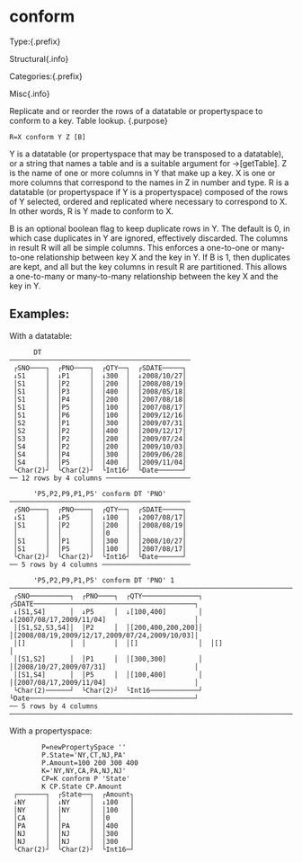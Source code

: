 # conform

Type:{.prefix}

Structural{.info}

Categories:{.prefix}

Misc{.info}

Replicate and or reorder the rows of a datatable or propertyspace to
conform to a key. Table lookup. {.purpose}

~~~
R=X conform Y Z [B]
~~~

Y is a datatable (or propertyspace that may be transposed to a datatable),
or a string that names a table and is a suitable argument for →[getTable].
Z is the name of one or more columns in Y that make up a key.
X is one or more columns that correspond to the names in Z in number and type.
R is a datatable (or propertyspace if Y is a propertyspace) composed of the rows
of Y selected, ordered and replicated where necessary to correspond to X.
In other words, R is Y made to conform to X.

B is an optional boolean flag to keep duplicate rows in Y.
The default is 0, in which case duplicates in Y are ignored, effectively discarded.
The columns in result R will all be simple columns. This enforces a one-to-one or many-to-one relationship
between key X and the key in Y. If B is 1, then duplicates are kept, and all but the key columns
in result R are partitioned. This allows a one-to-many or many-to-many relationship
between the key X and the key in Y.

## Examples:

With a datatable:

~~~
      DT
─────────────────────────────────────────────
 ┌SNO────┐  ┌PNO────┐  ┌QTY──┐  ┌SDATE─────┐
 ↓S1     │  ↓P1     │  ↓300  │  ↓2008/10/27│
 │S1     │  │P2     │  │200  │  │2008/08/19│
 │S1     │  │P3     │  │400  │  │2008/05/18│
 │S1     │  │P4     │  │200  │  │2007/08/18│
 │S1     │  │P5     │  │100  │  │2007/08/17│
 │S1     │  │P6     │  │100  │  │2009/12/16│
 │S2     │  │P1     │  │300  │  │2009/07/31│
 │S2     │  │P2     │  │400  │  │2009/12/17│
 │S3     │  │P2     │  │200  │  │2009/07/24│
 │S4     │  │P2     │  │200  │  │2009/10/03│
 │S4     │  │P4     │  │300  │  │2009/06/28│
 │S4     │  │P5     │  │400  │  │2009/11/04│
 └Char(2)┘  └Char(2)┘  └Int16┘  └Date──────┘
── 12 rows by 4 columns ─────────────────────

      'P5,P2,P9,P1,P5' conform DT 'PNO'
─────────────────────────────────────────────
 ┌SNO────┐  ┌PNO────┐  ┌QTY──┐  ┌SDATE─────┐
 ↓S1     │  ↓P5     │  ↓100  │  ↓2007/08/17│
 │S1     │  │P2     │  │200  │  │2008/08/19│
 │       │  │       │  │0    │  │          │
 │S1     │  │P1     │  │300  │  │2008/10/27│
 │S1     │  │P5     │  │100  │  │2007/08/17│
 └Char(2)┘  └Char(2)┘  └Int16┘  └Date──────┘
── 5 rows by 4 columns ──────────────────────

      'P5,P2,P9,P1,P5' conform DT 'PNO' 1
──────────────────────────────────────────────────────────────────────────────────────────────────
 ┌SNO──────────┐  ┌PNO────┐  ┌QTY──────────────┐  ┌SDATE────────────────────────────────────────┐
 ↓[S1,S4]      │  ↓P5     │  ↓[100,400]        │  ↓[2007/08/17,2009/11/04]                      │
 │[S1,S2,S3,S4]│  │P2     │  │[200,400,200,200]│  │[2008/08/19,2009/12/17,2009/07/24,2009/10/03]│
 │[]           │  │       │  │[]               │  │[]                                           │
 │[S1,S2]      │  │P1     │  │[300,300]        │  │[2008/10/27,2009/07/31]                      │
 │[S1,S4]      │  │P5     │  │[100,400]        │  │[2007/08/17,2009/11/04]                      │
 └Char(2)──────┘  └Char(2)┘  └Int16────────────┘  └Date─────────────────────────────────────────┘
── 5 rows by 4 columns ───────────────────────────────────────────────────────────────────────────
~~~
With a propertyspace:

~~~
        P=newPropertySpace ''
        P.State='NY,CT,NJ,PA'
        P.Amount=100 200 300 400
        K='NY,NY,CA,PA,NJ,NJ'
        CP=K conform P 'State'
        K CP.State CP.Amount
 ┌───────┐  ┌State──┐  ┌Amount┐
 ↓NY     │  ↓NY     │  ↓100   │
 │NY     │  │NY     │  │100   │
 │CA     │  │       │  │0     │
 │PA     │  │PA     │  │400   │
 │NJ     │  │NJ     │  │300   │
 │NJ     │  │NJ     │  │300   │
 └Char(2)┘  └Char(2)┘  └Int16─┘
~~~

